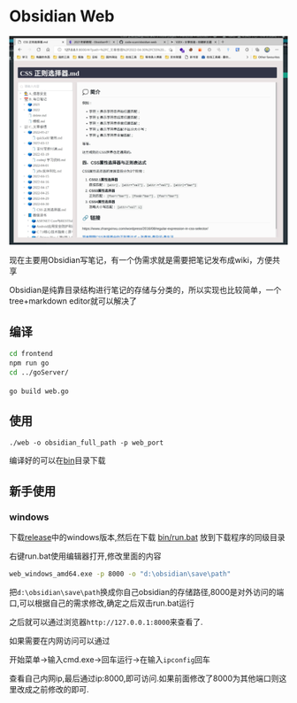 # Obsidian Web

![](/image/index.jpg)

现在主要用Obsidian写笔记，有一个伪需求就是需要把笔记发布成wiki，方便共享

Obsidian是纯靠目录结构进行笔记的存储与分类的，所以实现也比较简单，一个tree+markdown editor就可以解决了



## 编译

```bash
cd frontend
npm run go
cd ../goServer/

go build web.go 

```


## 使用

```
./web -o obsidian_full_path -p web_port
```

编译好的可以在[bin](/bin/)目录下载



## 新手使用


### windows

下载[release](/releases)中的windows版本,然后在下载 [bin/run.bat](/bin/run.bat) 放到下载程序的同级目录

右键run.bat使用编辑器打开,修改里面的内容

```bat
web_windows_amd64.exe -p 8000 -o "d:\obsidian\save\path"
```

把`d:\obsidian\save\path`换成你自己obsidian的存储路径,8000是对外访问的端口,可以根据自己的需求修改,确定之后双击run.bat运行

之后就可以通过浏览器`http://127.0.0.1:8000`来查看了.

如果需要在内网访问可以通过

开始菜单->输入cmd.exe->回车运行->在输入`ipconfig`回车

查看自己内网ip,最后通过ip:8000,即可访问.如果前面修改了8000为其他端口则这里改成之前修改的即可.